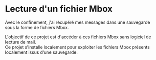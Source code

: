 # Lecture d'un fichier Mbox
Avec le confinement, j'ai récupéré mes messages dans une sauvegarde sous la forme de fichiers Mbox.

L'objectif de ce projet est d'accéder à ces fichiers Mbox sans logiciel de lecture de mail.  
Ce projet s'installe localement pour exploiter les fichiers Mbox présents localement issus d'une sauvegarde.
